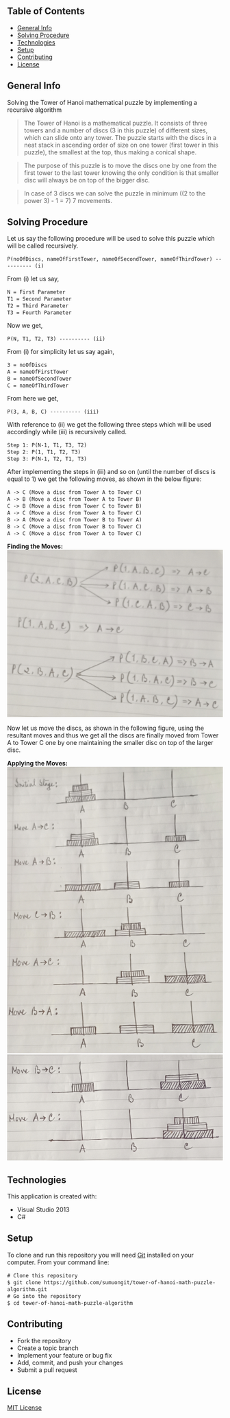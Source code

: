 ## Table of Contents
* [General Info](#general-info)
* [Solving Procedure](#solving-procedure)
* [Technologies](#technologies)
* [Setup](#setup)
* [Contributing](#contributing)
* [License](#license)

## General Info
Solving the Tower of Hanoi mathematical puzzle by implementing a recursive algorithm

>The Tower of Hanoi is a mathematical puzzle. It consists of three towers and a number of discs (3 in this puzzle)
 of different sizes, which can slide onto any tower. The puzzle starts with the discs in a neat stack in ascending order 
 of size on one tower (first tower in this puzzle), the smallest at the top, thus making a conical shape.

>The purpose of this puzzle is to move the discs one by one from the first tower to the last tower knowing the only
 condition is that smaller disc will always be on top of the bigger disc.
 
>In case of 3 discs we can solve the puzzle in minimum ((2 to the power 3) - 1 = 7) 7 movements.

## Solving Procedure
Let us say the following procedure will be used to solve this puzzle which will be called recursively.
```
P(noOfDiscs, nameOfFirstTower, nameOfSecondTower, nameOfThirdTower) ---------- (i)
```
From (i) let us say,
```
N = First Parameter
T1 = Second Parameter
T2 = Third Parameter
T3 = Fourth Parameter
```
Now we get,
```
P(N, T1, T2, T3) ---------- (ii)
```
From (i) for simplicity let us say again,
```
3 = noOfDiscs
A = nameOfFirstTower
B = nameOfSecondTower
C = nameOfThirdTower
```
From here we get,
```
P(3, A, B, C) ---------- (iii)
```
With reference to (ii) we get the following three steps which will be used accordingly while (iii) is recursively called.
```
Step 1: P(N-1, T1, T3, T2)
Step 2: P(1, T1, T2, T3)
Step 3: P(N-1, T2, T1, T3)
```
After implementing the steps in (iii) and so on (until the number of discs is equal to 1) we get the following moves, as shown in the below figure:
```
A -> C (Move a disc from Tower A to Tower C)
A -> B (Move a disc from Tower A to Tower B)
C -> B (Move a disc from Tower C to Tower B)
A -> C (Move a disc from Tower A to Tower C)
B -> A (Move a disc from Tower B to Tower A)
B -> C (Move a disc from Tower B to Tower C)
A -> C (Move a disc from Tower A to Tower C)
```

**Finding the Moves:**<br/>
![Tower of Hanoi](https://github.com/sumuongit/tower-of-hanoi-math-puzzle-algorithm/blob/master/TowerOfHanoi/Images/TowerOfHanoi-1.PNG
)

Now let us move the discs, as shown in the following figure, using the resultant moves and thus we get all the discs are finally moved from Tower A to Tower C one by one maintaining the smaller disc on top of the larger disc.

**Applying the Moves:**<br/>
![Tower of Hanoi](https://github.com/sumuongit/tower-of-hanoi-math-puzzle-algorithm/blob/master/TowerOfHanoi/Images/TowerOfHanoi-2.PNG
)
![Tower of Hanoi](https://github.com/sumuongit/tower-of-hanoi-math-puzzle-algorithm/blob/master/TowerOfHanoi/Images/TowerOfHanoi-3.PNG
)

## Technologies
This application is created with:
* Visual Studio 2013
* C# 
	
## Setup
To clone and run this repository you will need [Git](https://git-scm.com/) installed on your computer. From your command line:

```
# Clone this repository
$ git clone https://github.com/sumuongit/tower-of-hanoi-math-puzzle-algorithm.git
# Go into the repository
$ cd tower-of-hanoi-math-puzzle-algorithm
```

## Contributing
* Fork the repository
* Create a topic branch
* Implement your feature or bug fix
* Add, commit, and push your changes
* Submit a pull request

## License
[MIT License](https://github.com/sumuongit/tower-of-hanoi-math-puzzle-algorithm/blob/master/LICENSE)

